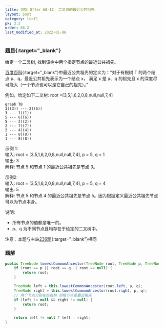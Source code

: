 ```yaml
---
title: 剑指 Offer 68-II. 二叉树的最近公共祖先
layout: post
category: lcof1
pk: 2.2
order: 68.2
last_modified_at: 2022-01-06
---
```


### [题目](https://leetcode.cn/problems/er-cha-shu-de-zui-jin-gong-gong-zu-xian-lcof/){:target="_blank"}

给定一个二叉树, 找到该树中两个指定节点的最近公共祖先。

[百度百科](https://baike.baidu.com/item/%E6%9C%80%E8%BF%91%E5%85%AC%E5%85%B1%E7%A5%96%E5%85%88/8918834?fr=aladdin){:target="_blank"}中最近公共祖先的定义为：“对于有根树 T 的两个结点 p、q，最近公共祖先表示为一个结点 x，
满足 x 是 p、q 的祖先且 x 的深度尽可能大（一个节点也可以是它自己的祖先）。”

例如，给定如下二叉树: root =[3,5,1,6,2,0,8,null,null,7,4]

```mermaid
graph TB
3((3)) --- 2((5))
3 --- 1((1))
5 --- 6((6))
5 --- 2((2))
2 --- 7((7))
2 --- 4((4))
1 --- 0((0))
1 --- 8((8))
```

示例 1:  
输入: root = [3,5,1,6,2,0,8,null,null,7,4], p = 5, q = 1  
输出: 3  
解释: 节点 5 和节点 1 的最近公共祖先是节点 3。

示例2:  
输入: root = [3,5,1,6,2,0,8,null,null,7,4], p = 5, q = 4  
输出: 5  
解释: 节点 5 和节点 4 的最近公共祖先是节点 5。因为根据定义最近公共祖先节点可以为节点本身。

说明:
- 所有节点的值都是唯一的。
- p、q 为不同节点且均存在于给定的二叉树中。

注意：本题与主站[236题](https://leetcode.cn/problems/lowest-common-ancestor-of-a-binary-tree/){:target="_blank"}相同

### 题解

```java
public TreeNode lowestCommonAncestor(TreeNode root, TreeNode p, TreeNode q) {
    if (root == p || root == q || root == null) {
        return root;
    }

    TreeNode left = this.lowestCommonAncestor(root.left, p, q);
    TreeNode right = this.lowestCommonAncestor(root.right, p, q);
    // 两个节点分别在左右树 则根节点是最近祖先
    if (left != null && right != null) {
        return root;
    }

    return left != null ? left : right;
}
```